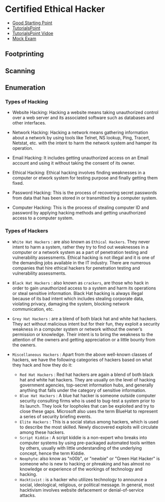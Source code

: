 # Certified Ethical Hacker

* [Good Starting Point](https://www.guru99.com/ethical-hacking-tutorials.html)
* [TutorialsPoint](https://www.tutorialspoint.com/ethical_hacking/ethical_hacking_quick_guide.htm)
* [TutorialsPoint Vidoe](https://www.youtube.com/watch?v=oKgnYe_6uh8&list=PLWPirh4EWFpEK7BXbMvKDYuHhA4AiYLDb)
* [Mock Exam](http://www.gocertify.com/quizzes/ceh/certified-ethical-hacker-practice-quiz-312-50-quiz-1.html)

## Footprinting

## Scanning

## Enumeration


### Types of Hacking

* Website Hacking: Hacking a website means taking unauthorized control over a web server and its associated software such as databases and other interfaces.

* Network Hacking: Hacking a network means gathering information about a network by using tools like Telnet, NS lookup, Ping, Tracert, Netstat, etc. with the intent to harm the network system and hamper its operation.

* Email Hacking: It includes getting unauthorized access on an Email account and using it without taking the consent of its owner.

* Ethical Hacking: Ethical hacking involves finding weaknesses in a computer or etwork system for testing purpose and finally getting them fixed.

* Password Hacking: This is the process of recovering secret passwords from data that has been stored in or transmitted by a computer system.

* Computer Hacking: This is the process of stealing computer ID and password by applying hacking methods and getting unauthorized access to a computer system.

### Types of Hackers

* `White Hat Hackers` : are also known as `Ethical Hackers`. They never intent to harm a system, rather they try to find out weaknesses in a computer or a network system as a part of penetration testing and vulnerability assessments. Ethical hacking is not illegal and it is one of the demanding jobs available in the IT industry. There are numerous companies that hire ethical hackers for penetration testing and vulnerability assessments.

* `Black Hat Hackers` : also known as `crackers`, are those who hack in order to gain unauthorized access to a system and harm its operations or steal sensitive information. Black Hat hacking is always illegal because of its bad intent which includes stealing corporate data, violating privacy, damaging the system, blocking network communication,
etc.

* `Grey Hat Hackers` : are a blend of both black hat and white hat hackers. They act without malicious intent but for their fun, they exploit a security weakness in a computer system or network without the owner’s permission or knowledge. Their intent is to bring the weakness to the attention of the owners and getting appreciation or a little bounty from the owners.

* `Miscellaneous Hackers` : Apart from the above well-known classes of hackers, we have the following categories of
hackers based on what they hack and how they do it:
  - `Red Hat Hackers` : Red hat hackers are again a blend of both black hat and white hat hackers. They are usually on the level of hacking government agencies, top-secret information hubs, and generally anything that falls under the category of sensitive information.
  - `Blue Hat Hackers` : A blue hat hacker is someone outside computer security consulting firms who is used to bug-test a system prior to its launch. They look for loopholes that can be exploited and try to close these gaps. Microsoft also uses the term BlueHat to represent a series of security briefing events.
  - `Elite Hackers` : This is a social status among hackers, which is used to describe the most skilled. Newly discovered exploits will circulate among these hackers.
  - `Script Kiddie` : A script kiddie is a non-expert who breaks into computer systems by using pre-packaged automated tools written by others, usually with little understanding of the underlying concept, hence the term Kiddie.
  - `Neophyte`: also know as "n00b", or "newbie" or "Green Hat Hacker" is someone who is new to hacking or phreaking and has almost no knowledge or experience of the workings of technology and hacking.
  - `Hacktivist` : is a hacker who utilizes technology to announce a social, ideological, religious, or political message. In general, most hacktivism involves website defacement or denial-of-service attacks.
